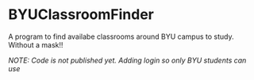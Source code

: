 # BYUClassroomFinder
A program to find availabe classrooms around BYU campus to study. Without a mask!!

*NOTE: Code is not published yet. Adding login so only BYU students can use*
